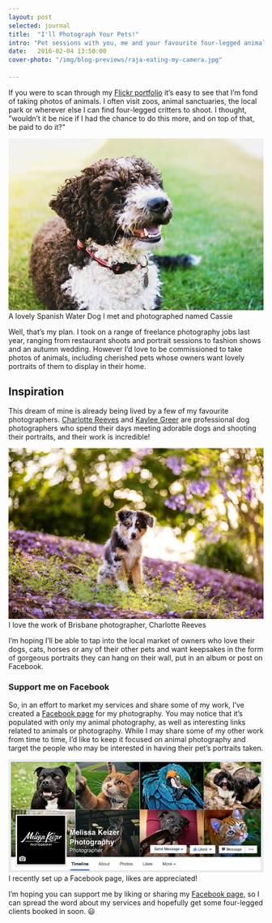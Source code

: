 ```yaml
---
layout: post
selected: journal
title:  "I'll Photograph Your Pets!"
intro: "Pet sessions with you, me and your favourite four-legged animals"
date:   2016-02-04 13:50:00
cover-photo: "/img/blog-previews/raja-eating-my-camera.jpg"

---
```


If you were to scan through my [Flickr portfolio](https://www.flickr.com/photos/tinyspark_boom/) it’s easy to see that I’m fond of taking photos of animals. I often visit zoos, animal sanctuaries, the local park or wherever else I can find four-legged critters to shoot. I thought, "wouldn’t it be nice if I had the chance to do this more, and on top of that, be paid to do it?"

<div class="article__image article__image--with-caption" >
  <img src="/img/blog/cassie-by-melissa-keizer.jpg" alt="A photo I took of Cassie the dog" />
  <span class="caption">A lovely Spanish Water Dog I met and photographed named Cassie</span>
</div>


Well, that’s my plan. I took on a range of freelance photography jobs last year, ranging from restaurant shoots and portrait sessions to fashion shows and an autumn wedding. However I’d love to be commissioned to take photos of animals, including cherished pets whose owners want lovely portraits of them to display in their home.


## Inspiration

This dream of mine is already being lived by a few of my favourite photographers. [Charlotte Reeves](http://www.charlottereeves.com.au/) and [Kaylee Greer](https://500px.com/dogbreathphotography) are professional dog photographers who spend their days meeting adorable dogs and shooting their portraits, and their work is incredible!

<div class="article__image article__image--with-caption" >
  <img src="/img/blog/charlotte-reeves-fletcher.jpg" alt="Charlotte Reeves Photography" />
  <span class="caption">I love the work of Brisbane photographer, Charlotte Reeves</span>
</div>

I’m hoping I’ll be able to tap into the local market of owners who love their dogs, cats, horses or any of their other pets and want keepsakes in the form of gorgeous portraits they can hang on their wall, put in an album or post on Facebook.

### Support me on Facebook

So, in an effort to market my services and share some of my work, I’ve created a [Facebook page](https://www.facebook.com/melissakeizerphotography/) for my photography. You may notice that it’s populated with only my animal photography, as well as interesting links related to animals or photography. While I may share some of my other work from time to time, I’d like to keep it focused on animal photography and target the people who may be interested in having their pet’s portraits taken.

<div class="article__image article__image--with-caption" >
  <a href="https://www.facebook.com/melissakeizerphotography/" class="image-link">
   <img src="/img/blog/melissakeizerphotography.jpg" alt="Support me on Facebook" />
  </a>
  <span class="caption">I recently set up a Facebook page, likes are appreciated!</span>
</div>

I’m hoping you can support me by liking or sharing my [Facebook page](https://www.facebook.com/melissakeizerphotography/), so I can spread the word about my services and hopefully get some four-legged clients booked in soon. 😃



